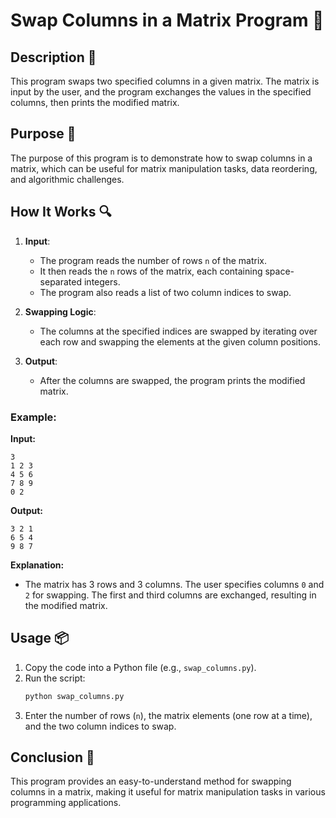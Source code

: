 # Swap Columns in a Matrix Program 📝

## Description 📝

This program swaps two specified columns in a given matrix.
The matrix is input by the user, and the program exchanges the values in the specified columns, then prints the modified matrix.

## Purpose 🎯

The purpose of this program is to demonstrate how to swap columns in a matrix, which can be useful for matrix manipulation tasks, data reordering, and algorithmic challenges.

## How It Works 🔍

1. **Input**:

    - The program reads the number of rows `n` of the matrix.
    - It then reads the `n` rows of the matrix, each containing space-separated integers.
    - The program also reads a list of two column indices to swap.

2. **Swapping Logic**:

    - The columns at the specified indices are swapped by iterating over each row and swapping the elements at the given column positions.

3. **Output**:
    - After the columns are swapped, the program prints the modified matrix.

### Example:

**Input:**

```plaintext
3
1 2 3
4 5 6
7 8 9
0 2
```

**Output:**

```plaintext
3 2 1
6 5 4
9 8 7
```

**Explanation:**

-   The matrix has 3 rows and 3 columns. The user specifies columns `0` and `2` for swapping. The first and third columns are exchanged, resulting in the modified matrix.

## Usage 📦

1. Copy the code into a Python file (e.g., `swap_columns.py`).
2. Run the script:
    ```bash
    python swap_columns.py
    ```
3. Enter the number of rows (`n`), the matrix elements (one row at a time), and the two column indices to swap.

## Conclusion 🚀

This program provides an easy-to-understand method for swapping columns in a matrix, making it useful for matrix manipulation tasks in various programming applications.
